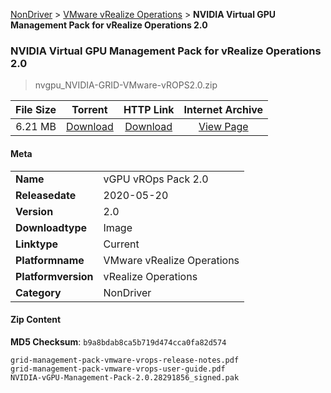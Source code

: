 
[NonDriver](/README.md)  >  [VMware vRealize Operations](/index/NonDriver/VMware_vRealize_Operations.md)  >  **NVIDIA Virtual GPU Management Pack for vRealize Operations 2.0**


###    NVIDIA Virtual GPU Management Pack for vRealize Operations 2.0

> nvgpu_NVIDIA-GRID-VMware-vROPS2.0.zip   


| **File Size** | **Torrent**  | **HTTP Link** | **Internet Archive** |
|:-------------:|:------------:|:-------------:|:--------------------:|
| 6.21 MB |  [Download](https://archive.org/download/nvgpu_NVIDIA-GRID-VMware-vROPS2.0.zip/nvgpu_NVIDIA-GRID-VMware-vROPS2.0.zip_archive.torrent)       | [Download](https://archive.org/compress/nvgpu_NVIDIA-GRID-VMware-vROPS2.0.zip) | [View Page](https://archive.org/details/nvgpu_NVIDIA-GRID-VMware-vROPS2.0.zip)       |

#### Meta

<table>
<tr><td><strong>Name</strong></td><td>vGPU vROps Pack 2.0</td></tr>
<tr><td><strong>Releasedate</strong></td><td>2020-05-20</td></tr>
<tr><td><strong>Version</strong></td><td>2.0</td></tr>
<tr><td><strong>Downloadtype</strong></td><td>Image</td></tr>
<tr><td><strong>Linktype</strong></td><td>Current</td></tr>
<tr><td><strong>Platformname</strong></td><td>VMware vRealize Operations</td></tr>
<tr><td><strong>Platformversion</strong></td><td>vRealize Operations</td></tr>
<tr><td><strong>Category</strong></td><td>NonDriver</td></tr>
</table>

#### Zip Content

**MD5 Checksum**: `b9a8bdab8ca5b719d474cca0fa82d574`

```text
grid-management-pack-vmware-vrops-release-notes.pdf
grid-management-pack-vmware-vrops-user-guide.pdf
NVIDIA-vGPU-Management-Pack-2.0.28291856_signed.pak
```